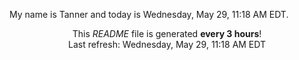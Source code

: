 My name is Tanner and today is Wednesday, May 29, 11:18 AM EDT.

<p align="center">This <i>README</i> file is generated <b>every 3 hours</b>!</br>Last refresh: Wednesday, May 29, 11:18 AM EDT<br /></p>
